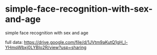 # simple-face-recognition-with-sex-and-age
simple face recognition with sex and age

full data: https://drive.google.com/file/d/1JVtm9aKutQ1gH_l-YHmqWbxj0LYBIo2R/view?usp=sharing
